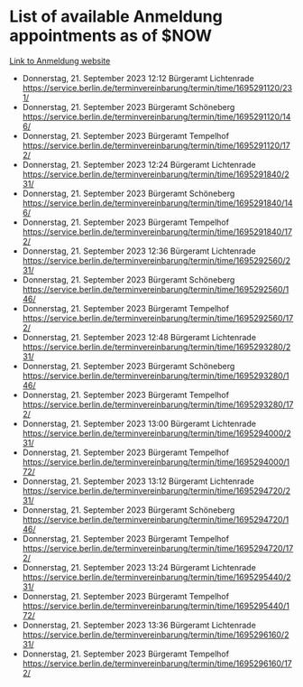 # List of available Anmeldung appointments as of $NOW
[Link to Anmeldung website](https://service.berlin.de/terminvereinbarung/termin/tag.php?termin=1&anliegen[]=120686&dienstleisterlist=122210,122217,327316,122219,327312,122227,327314,122231,327346,122243,327348,122254,122252,329742,122260,329745,122262,329748,122271,327278,122273,327274,122277,327276,330436,122280,327294,122282,327290,122284,327292,122291,327270,122285,327266,122286,327264,122296,327268,150230,329760,122297,327286,122294,327284,122312,329763,122314,329775,122304,327330,122311,327334,122309,327332,317869,122281,327352,122279,329772,122283,122276,327324,122274,327326,122267,329766,122246,327318,122251,327320,122257,327322,122208,327298,122226,327300&herkunft=http%3A%2F%2Fservice.berlin.de%2Fdienstleistung%2F120686%2F)
- Donnerstag, 21. September 2023 12:12 Bürgeramt Lichtenrade https://service.berlin.de/terminvereinbarung/termin/time/1695291120/231/
- Donnerstag, 21. September 2023  Bürgeramt Schöneberg https://service.berlin.de/terminvereinbarung/termin/time/1695291120/146/
- Donnerstag, 21. September 2023  Bürgeramt Tempelhof https://service.berlin.de/terminvereinbarung/termin/time/1695291120/172/
- Donnerstag, 21. September 2023 12:24 Bürgeramt Lichtenrade https://service.berlin.de/terminvereinbarung/termin/time/1695291840/231/
- Donnerstag, 21. September 2023  Bürgeramt Schöneberg https://service.berlin.de/terminvereinbarung/termin/time/1695291840/146/
- Donnerstag, 21. September 2023  Bürgeramt Tempelhof https://service.berlin.de/terminvereinbarung/termin/time/1695291840/172/
- Donnerstag, 21. September 2023 12:36 Bürgeramt Lichtenrade https://service.berlin.de/terminvereinbarung/termin/time/1695292560/231/
- Donnerstag, 21. September 2023  Bürgeramt Schöneberg https://service.berlin.de/terminvereinbarung/termin/time/1695292560/146/
- Donnerstag, 21. September 2023  Bürgeramt Tempelhof https://service.berlin.de/terminvereinbarung/termin/time/1695292560/172/
- Donnerstag, 21. September 2023 12:48 Bürgeramt Lichtenrade https://service.berlin.de/terminvereinbarung/termin/time/1695293280/231/
- Donnerstag, 21. September 2023  Bürgeramt Schöneberg https://service.berlin.de/terminvereinbarung/termin/time/1695293280/146/
- Donnerstag, 21. September 2023  Bürgeramt Tempelhof https://service.berlin.de/terminvereinbarung/termin/time/1695293280/172/
- Donnerstag, 21. September 2023 13:00 Bürgeramt Lichtenrade https://service.berlin.de/terminvereinbarung/termin/time/1695294000/231/
- Donnerstag, 21. September 2023  Bürgeramt Tempelhof https://service.berlin.de/terminvereinbarung/termin/time/1695294000/172/
- Donnerstag, 21. September 2023 13:12 Bürgeramt Lichtenrade https://service.berlin.de/terminvereinbarung/termin/time/1695294720/231/
- Donnerstag, 21. September 2023  Bürgeramt Schöneberg https://service.berlin.de/terminvereinbarung/termin/time/1695294720/146/
- Donnerstag, 21. September 2023  Bürgeramt Tempelhof https://service.berlin.de/terminvereinbarung/termin/time/1695294720/172/
- Donnerstag, 21. September 2023 13:24 Bürgeramt Lichtenrade https://service.berlin.de/terminvereinbarung/termin/time/1695295440/231/
- Donnerstag, 21. September 2023  Bürgeramt Tempelhof https://service.berlin.de/terminvereinbarung/termin/time/1695295440/172/
- Donnerstag, 21. September 2023 13:36 Bürgeramt Lichtenrade https://service.berlin.de/terminvereinbarung/termin/time/1695296160/231/
- Donnerstag, 21. September 2023  Bürgeramt Tempelhof https://service.berlin.de/terminvereinbarung/termin/time/1695296160/172/
